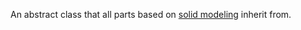 An abstract class that all parts based on [solid modeling](https://developer.roblox.com/en-us/articles/3d-modeling-with-parts) inherit from.
